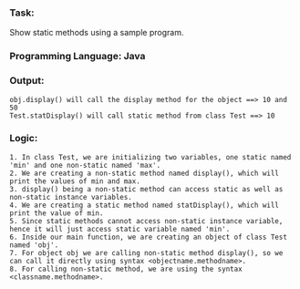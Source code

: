 ### Task: 
Show static methods using a sample program.

### Programming Language: Java

### Output: 
    obj.display() will call the display method for the object ==> 10 and 50
    Test.statDisplay() will call static method from class Test ==> 10

### Logic:
    1. In class Test, we are initializing two variables, one static named 'min' and one non-static named 'max'.
    2. We are creating a non-static method named display(), which will print the values of min and max. 
    3. display() being a non-static method can access static as well as non-static instance variables.
    4. We are creating a static method named statDisplay(), which will print the value of min.
    5. Since static methods cannot access non-static instance variable, hence it will just access static variable named 'min'.
    6. Inside our main function, we are creating an object of class Test named 'obj'.
    7. For object obj we are calling non-static method display(), so we can call it directly using syntax <objectname.methodname>.
    8. For calling non-static method, we are using the syntax <classname.methodname>.
